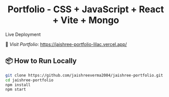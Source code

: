 <h1 align="center"> Portfolio - CSS + JavaScript + React + Vite + Mongo </h1>

<p>Live Deployment</p>

🔗 *Visit Portfolio*: https://jaishree-portfolio-lilac.vercel.app/

## 📦 How to Run Locally

```bash
git clone https://github.com/jaishreeverma2004/jaishree-portfolio.git
cd jaishree-portfolio
npm install
npm start
